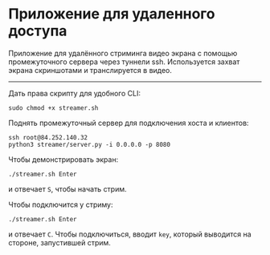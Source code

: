 # Приложение для удаленного доступа

Приложение для удалённого стриминга видео экрана с помощью промежуточного сервера через туннели ssh. Используется захват экрана скриншотами и транслируется в видео.

-----------------

Дать права скрипту для удобного CLI:
```
sudo chmod +x streamer.sh
```

Поднять промежуточный сервер для подключения хоста и клиентов:
```
ssh root@84.252.140.32
python3 streamer/server.py -i 0.0.0.0 -p 8080
```

Чтобы демонстрировать экран:
```
./streamer.sh Enter
```
и отвечает `S`, чтобы начать стрим.


Чтобы подключится у стриму:
```
./streamer.sh Enter
```
и  отвечает `C`. Чтобы подключиться, вводит `key`, который выводится на стороне, запустившей стрим.
